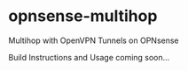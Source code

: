 # opnsense-multihop
Multihop with OpenVPN Tunnels on OPNsense

Build Instructions and Usage coming soon...
